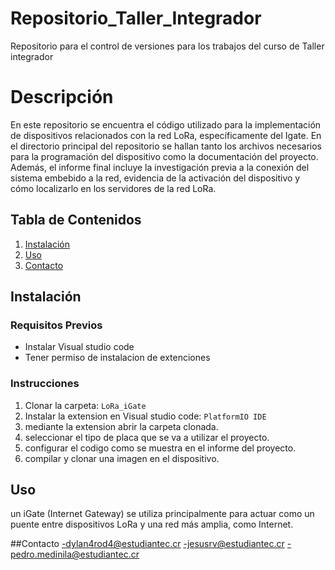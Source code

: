 # Repositorio_Taller_Integrador
Repositorio para el control de versiones para los trabajos del curso de Taller integrador
 
# Descripción
En este repositorio se encuentra el código utilizado para la implementación de dispositivos relacionados con la red LoRa, específicamente del Igate. En el directorio principal del repositorio se hallan tanto los archivos necesarios para la programación del dispositivo como la documentación del proyecto. Además, el informe final incluye la investigación previa a la conexión del sistema embebido a la red, evidencia de la activación del dispositivo y cómo localizarlo en los servidores de la red LoRa.

## Tabla de Contenidos

1. [Instalación](#instalación)
2. [Uso](#uso)
3. [Contacto](#contacto)

## Instalación

### Requisitos Previos

- Instalar Visual studio code 
- Tener permiso de instalacion de extenciones

### Instrucciones

1. Clonar la carpeta: `LoRa_iGate`
2. Instalar la extension en Visual studio code: `PlatformIO IDE`
3. mediante la extension abrir la carpeta clonada.
4. seleccionar el tipo de placa que se va a utilizar el proyecto.
5. configurar el codigo como se muestra en el informe del proyecto.
6. compilar y clonar una imagen en el dispositivo. 

## Uso
un iGate (Internet Gateway) se utiliza principalmente para actuar como un puente entre dispositivos LoRa y una red más amplia, como Internet.

##Contacto
-dylan4rod4@estudiantec.cr
-jesusrv@estudiantec.cr
-pedro.medinila@estudiantec.cr
